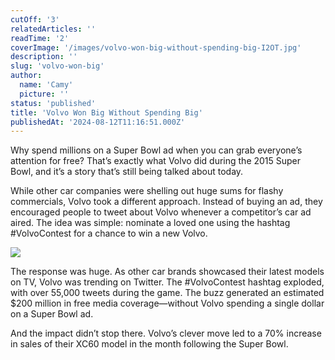 ```yaml
---
cutOff: '3'
relatedArticles: ''
readTime: '2'
coverImage: '/images/volvo-won-big-without-spending-big-I2OT.jpg'
description: ''
slug: 'volvo-won-big'
author:
  name: 'Camy'
  picture: ''
status: 'published'
title: 'Volvo Won Big Without Spending Big'
publishedAt: '2024-08-12T11:16:51.000Z'
---
```


Why spend millions on a Super Bowl ad when you can grab everyone’s attention for free? That’s exactly what Volvo did during the 2015 Super Bowl, and it’s a story that’s still being talked about today.

While other car companies were shelling out huge sums for flashy commercials, Volvo took a different approach. Instead of buying an ad, they encouraged people to tweet about Volvo whenever a competitor’s car ad aired. The idea was simple: nominate a loved one using the hashtag #VolvoContest for a chance to win a new Volvo.

![](/images/volvo-won-big-without-spending-big-QzND.jpg)

The response was huge. As other car brands showcased their latest models on TV, Volvo was trending on Twitter. The #VolvoContest hashtag exploded, with over 55,000 tweets during the game. The buzz generated an estimated $200 million in free media coverage—without Volvo spending a single dollar on a Super Bowl ad.

And the impact didn’t stop there. Volvo’s clever move led to a 70% increase in sales of their XC60 model in the month following the Super Bowl.